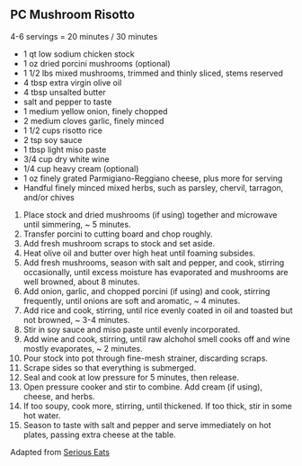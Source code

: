 ## PC Mushroom Risotto

4-6 servings = 20 minutes / 30 minutes

* 1 qt low sodium chicken stock
* 1 oz dried porcini mushrooms (optional)
* 1 1/2 lbs mixed mushrooms, trimmed and thinly sliced, stems reserved
* 4 tbsp extra virgin olive oil
* 4 tbsp unsalted butter
* salt and pepper to taste
* 1 medium yellow onion, finely chopped
* 2 medium cloves garlic, finely minced
* 1 1/2 cups risotto rice
* 2 tsp soy sauce
* 1 tbsp light miso paste
* 3/4 cup dry white wine
* 1/4 cup heavy cream (optional)
* 1 oz finely grated Parmigiano-Reggiano cheese, plus more for serving
* Handful finely minced mixed herbs, such as parsley, chervil, tarragon, and/or chives

1. Place stock and dried mushrooms (if using) together and microwave until simmering, ~ 5 minutes.
2. Transfer porcini to cutting board and chop roughly.
3. Add fresh mushroom scraps to stock and set aside.
4. Heat olive oil and butter over high heat until foaming subsides.
5. Add fresh mushrooms, season with salt and pepper, and cook, stirring occasionally, until excess moisture has evaporated and mushrooms are well browned, about 8 minutes.
6. Add onion, garlic, and chopped porcini (if using) and cook, stirring frequently, until onions are soft and aromatic, ~ 4 minutes.
7. Add rice and cook, stirring, until rice evenly coated in oil and toasted but not browned, ~ 3-4 minutes.
8. Stir in soy sauce and miso paste until evenly incorporated.
9. Add wine and cook, stirring, until raw alchohol smell cooks off and wine mostly evaporates, ~ 2 minutes.
10. Pour stock into pot through fine-mesh strainer, discarding scraps.
11. Scrape sides so that everything is submerged.
12. Seal and cook at low pressure for 5 minutes, then release.
13. Open pressure cooker and stir to combine. Add cream (if using), cheese, and herbs.
14. If too soupy, cook more, stirring, until thickened. If too thick, stir in some hot water.
15. Season to taste with salt and pepper and serve immediately on hot plates, passing extra cheese at the table.

Adapted from [Serious Eats](https://www.seriouseats.com/recipes/2014/12/pressure-cooker-mushroom-risotto-recipe.html)
